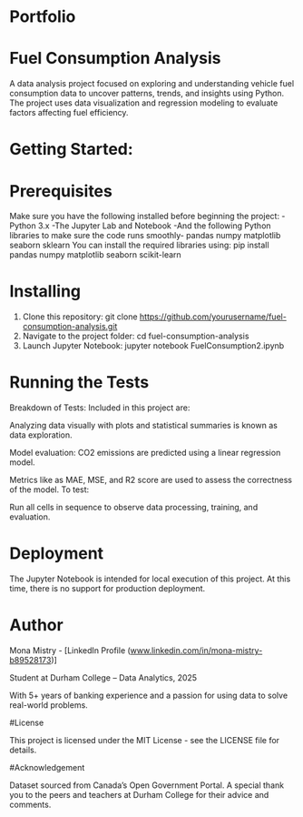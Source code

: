 # Portfolio
# Fuel Consumption Analysis
A data analysis project focused on exploring and understanding vehicle fuel consumption data to uncover patterns, trends, and insights using Python. The project uses data visualization and regression modeling to evaluate factors affecting fuel efficiency.
# Getting Started: 
# Prerequisites
Make sure you have the following installed before beginning the project:
-Python 3.x
-The Jupyter Lab and Notebook
-And the following Python libraries to make sure the code runs smoothly- 
pandas
numpy
matplotlib
seaborn
sklearn
You can install the required libraries using: pip install pandas numpy matplotlib seaborn scikit-learn
# Installing
1. Clone this repository: git clone https://github.com/yourusername/fuel-consumption-analysis.git
2. Navigate to the project folder: cd fuel-consumption-analysis
3. Launch Jupyter Notebook: jupyter notebook FuelConsumption2.ipynb
#  Running the Tests
Breakdown of Tests:
Included in this project are:

Analyzing data visually with plots and statistical summaries is known as data exploration.

Model evaluation: CO2 emissions are predicted using a linear regression model.

Metrics like as MAE, MSE, and R2 score are used to assess the correctness of the model.
To test:

Run all cells in sequence to observe data processing, training, and evaluation.

# Deployment
The Jupyter Notebook is intended for local execution of this project. At this time, there is no support for production deployment.

# Author
Mona Mistry - 
[LinkedIn Profile (www.linkedin.com/in/mona-mistry-b89528173)]

Student at Durham College – Data Analytics, 2025

With 5+ years of banking experience and a passion for using data to solve real-world problems.

#License

This project is licensed under the MIT License - see the LICENSE file for details.

#Acknowledgement

Dataset sourced from Canada’s Open Government Portal.
A special thank you to the peers and teachers at Durham College for their advice and comments.

